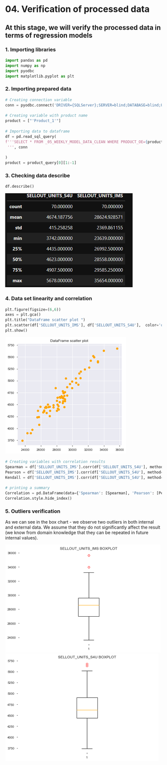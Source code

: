# 04. Verification of processed data

## At this stage, we will verify the processed data in terms of regression models

### 1. Importing libraries

```python
import pandas as pd
import numpy as np
import pyodbc
import matplotlib.pyplot as plt
```

### 2. Importing prepared data

```python
# Creating connection variable
conn = pyodbc.connect('DRIVER={SQLServer};SERVER=blind;DATABASE=blind;UID=blind;PWD=blind;Trusted_Connection=no')

# Creating variable with product name
product = ["'Product_1'"]

# Importing data to dataframe
df = pd.read_sql_query(
f'''SELECT * FROM _05_WEEKLY_MODEL_DATA_CLEAN WHERE PRODUCT_OE={product[0]}
 ''', conn

)
product = product_query[0][1:-1]

```

### 3. Checking data describe

```python
df.describe()
```
![Dataframe describe results](https://github.com/MateoMat/PHARMA_WEEKLY_SELL_OUT_ESTIMATION/blob/master/04.Building%20models/img/dfDescribe.PNG )

### 4. Data set linearity and correlation

```python
plt.figure(figsize=(6,6))
axes = plt.gca()
plt.title("DataFrame scatter plot ")
plt.scatter(df['SELLOUT_UNITS_IMS'], df['SELLOUT_UNITS_S4U'],  color='orange')
plt.show()
```
![Correlations](https://github.com/MateoMat/PHARMA_WEEKLY_SELL_OUT_ESTIMATION/blob/master/04.Verification%20of%20processed%20data/img/DataFrameScatterPlot.png)


```python
# Creating variables with correlation results
Spearman = df['SELLOUT_UNITS_IMS'].corr(df['SELLOUT_UNITS_S4U'], method='spearman')
Pearson = df['SELLOUT_UNITS_IMS'].corr(df['SELLOUT_UNITS_S4U'], method='pearson')
Kendall = df['SELLOUT_UNITS_IMS'].corr(df['SELLOUT_UNITS_S4U'], method='kendall')

# printing a summary
Correlation = pd.DataFrame(data={'Spearman': [Spearman], 'Pearson': [Pearson], 'Kendall':[Kendall]})
Correlation.style.hide_index()
```


### 5. Outliers verification

As we can see in the box chart - we observe two outliers in both internal and external data. We assume that they do not significantly affect the result (we know from domain knowledge that they can be repeated in future internal values).

![SellOutUnitsIMSBoxPlot](https://github.com/MateoMat/PHARMA_WEEKLY_SELL_OUT_ESTIMATION/blob/master/04.Building%20models/img/SellOutUnitsIMSBoxPlot.PNG)
![SellOutUnitsS4UBoxPlot](https://github.com/MateoMat/PHARMA_WEEKLY_SELL_OUT_ESTIMATION/blob/master/04.Building%20models/img/SellOutUnitsS4UBoxPlot.PNG)